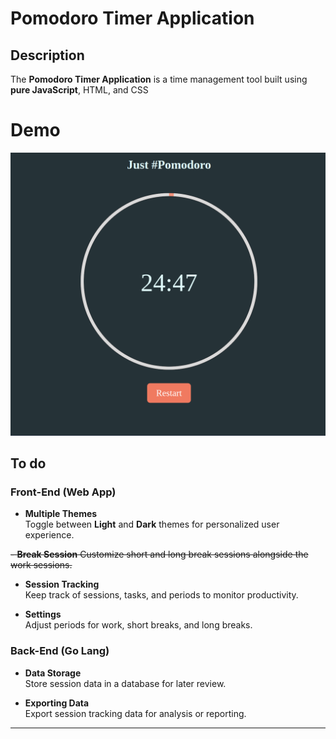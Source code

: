# Pomodoro Timer Application

## Description

The **Pomodoro Timer Application** is a time management tool built using **pure JavaScript**, HTML, and CSS


# Demo
![Media](media/media.png)

## To do 

### Front-End (Web App)

- **Multiple Themes**  
  Toggle between **Light** and **Dark** themes for personalized user experience.

~~- **Break Session** 
  Customize short and long break sessions alongside the work sessions.~~

- **Session Tracking**  
  Keep track of sessions, tasks, and periods to monitor productivity.

- **Settings**  
  Adjust periods for work, short breaks, and long breaks.

### Back-End (Go Lang)

- **Data Storage**  
  Store session data in a database for later review.

- **Exporting Data**  
  Export session tracking data for analysis or reporting.

---
